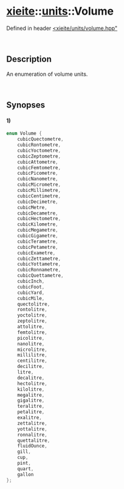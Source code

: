 # [xieite](../../xieite.md)\:\:[units](../../units.md)\:\:Volume
Defined in header [<xieite/units/volume.hpp"](../../../include/xieite/units/volume.hpp)

&nbsp;

## Description
An enumeration of volume units.

&nbsp;

## Synopses
#### 1)
```cpp
enum Volume {
	cubicQuectometre,
	cubicRontometre,
	cubicYoctometre,
	cubicZeptometre,
	cubicAttometre,
	cubicFemtometre,
	cubicPicometre,
	cubicNanometre,
	cubicMicrometre,
	cubicMillimetre,
	cubicCentimetre,
	cubicDecimetre,
	cubicMetre,
	cubicDecametre,
	cubicHectometre,
	cubicKilometre,
	cubicMegametre,
	cubicGigametre,
	cubicTerametre,
	cubicPetametre,
	cubicExametre,
	cubicZettametre,
	cubicYottametre,
	cubicRonnametre,
	cubicQuettametre,
	cubicInch,
	cubicFoot,
	cubicYard,
	cubicMile,
	quectolitre,
	rontolitre,
	yoctolitre,
	zeptolitre,
	attolitre,
	femtolitre,
	picolitre,
	nanolitre,
	microlitre,
	millilitre,
	centilitre,
	decilitre,
	litre,
	decalitre,
	hectolitre,
	kilolitre,
	megalitre,
	gigalitre,
	teralitre,
	petalitre,
	exalitre,
	zettalitre,
	yottalitre,
	ronnalitre,
	quettalitre,
	fluidOunce,
	gill,
	cup,
	pint,
	quart,
	gallon
};
```

